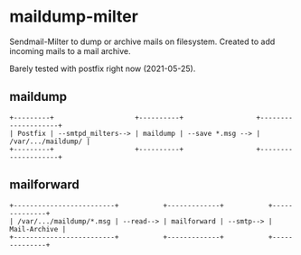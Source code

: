 # maildump-milter

Sendmail-Milter to dump or archive mails on filesystem.
Created to add incoming mails to a mail archive.

Barely tested with postfix right now (2021-05-25). 

## maildump

    +---------+                    +----------+                  +--------------------+
    | Postfix | --smtpd_milters--> | maildump | --save *.msg --> | /var/.../maildump/ |
    +---------+                    +----------+                  +--------------------+
                                                                     
## mailforward

    +-------------------------+           +-------------+           +--------------+
    | /var/.../maildump/*.msg | --read--> | mailforward | --smtp--> | Mail-Archive |
    +-------------------------+           +-------------+           +--------------+
    


